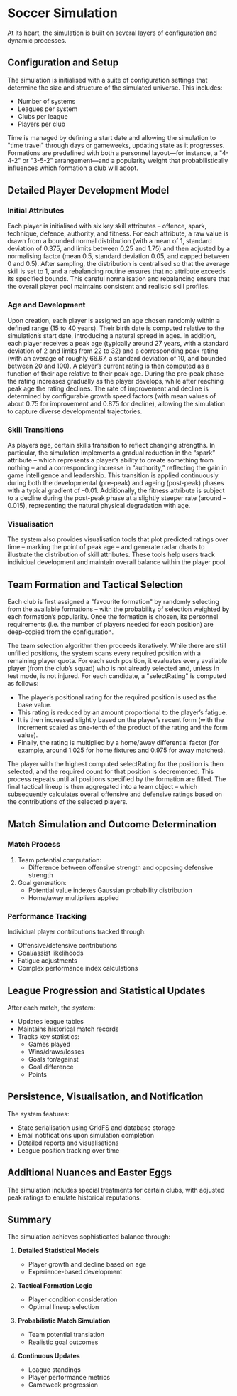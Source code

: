 # Soccer Simulation

At its heart, the simulation is built on several layers of configuration and dynamic processes.

## Configuration and Setup

The simulation is initialised with a suite of configuration settings that determine the size and structure of the simulated universe. This includes:

* Number of systems
* Leagues per system
* Clubs per league
* Players per club

Time is managed by defining a start date and allowing the simulation to "time travel" through days or gameweeks, updating state as it progresses. Formations are predefined with both a personnel layout—for instance, a "4-4-2" or "3-5-2" arrangement—and a popularity weight that probabilistically influences which formation a club will adopt.

## Detailed Player Development Model

### Initial Attributes

Each player is initialised with six key skill attributes – offence, spark, technique, defence, authority, and fitness. For each attribute, a raw value is drawn from a bounded normal distribution (with a mean of 1, standard deviation of 0.375, and limits between 0.25 and 1.75) and then adjusted by a normalising factor (mean 0.5, standard deviation 0.05, and capped between 0 and 0.5). After sampling, the distribution is centralised so that the average skill is set to 1, and a rebalancing routine ensures that no attribute exceeds its specified bounds. This careful normalisation and rebalancing ensure that the overall player pool maintains consistent and realistic skill profiles.

### Age and Development

Upon creation, each player is assigned an age chosen randomly within a defined range (15 to 40 years). Their birth date is computed relative to the simulation’s start date, introducing a natural spread in ages. In addition, each player receives a peak age (typically around 27 years, with a standard deviation of 2 and limits from 22 to 32) and a corresponding peak rating (with an average of roughly 66.67, a standard deviation of 10, and bounded between 20 and 100). A player’s current rating is then computed as a function of their age relative to their peak age. During the pre-peak phase the rating increases gradually as the player develops, while after reaching peak age the rating declines. The rate of improvement and decline is determined by configurable growth speed factors (with mean values of about 0.75 for improvement and 0.875 for decline), allowing the simulation to capture diverse developmental trajectories.

### Skill Transitions

As players age, certain skills transition to reflect changing strengths. In particular, the simulation implements a gradual reduction in the “spark” attribute – which represents a player’s ability to create something from nothing – and a corresponding increase in “authority,” reflecting the gain in game intelligence and leadership. This transition is applied continuously during both the developmental (pre-peak) and ageing (post-peak) phases with a typical gradient of –0.01. Additionally, the fitness attribute is subject to a decline during the post-peak phase at a slightly steeper rate (around –0.015), representing the natural physical degradation with age.

### Visualisation

The system also provides visualisation tools that plot predicted ratings over time – marking the point of peak age – and generate radar charts to illustrate the distribution of skill attributes. These tools help users track individual development and maintain overall balance within the player pool.

## Team Formation and Tactical Selection

Each club is first assigned a "favourite formation" by randomly selecting from the available formations – with the probability of selection weighted by each formation’s popularity. Once the formation is chosen, its personnel requirements (i.e. the number of players needed for each position) are deep‐copied from the configuration.

The team selection algorithm then proceeds iteratively. While there are still unfilled positions, the system scans every required position with a remaining player quota. For each such position, it evaluates every available player (from the club’s squad) who is not already selected and, unless in test mode, is not injured. For each candidate, a "selectRating" is computed as follows:

- The player’s positional rating for the required position is used as the base value.
- This rating is reduced by an amount proportional to the player’s fatigue.
- It is then increased slightly based on the player’s recent form (with the increment scaled as one-tenth of the product of the rating and the form value).
- Finally, the rating is multiplied by a home/away differential factor (for example, around 1.025 for home fixtures and 0.975 for away matches).

The player with the highest computed selectRating for the position is then selected, and the required count for that position is decremented. This process repeats until all positions specified by the formation are filled. The final tactical lineup is then aggregated into a team object – which subsequently calculates overall offensive and defensive ratings based on the contributions of the selected players.

## Match Simulation and Outcome Determination

### Match Process
1. Team potential computation:
   * Difference between offensive strength and opposing defensive strength
2. Goal generation:
   * Potential value indexes Gaussian probability distribution
   * Home/away multipliers applied

### Performance Tracking
Individual player contributions tracked through:
* Offensive/defensive contributions
* Goal/assist likelihoods
* Fatigue adjustments
* Complex performance index calculations

## League Progression and Statistical Updates

After each match, the system:
* Updates league tables
* Maintains historical match records
* Tracks key statistics:
  * Games played
  * Wins/draws/losses
  * Goals for/against
  * Goal difference
  * Points

## Persistence, Visualisation, and Notification

The system features:
* State serialisation using GridFS and database storage
* Email notifications upon simulation completion
* Detailed reports and visualisations
* League position tracking over time

## Additional Nuances and Easter Eggs

The simulation includes special treatments for certain clubs, with adjusted peak ratings to emulate historical reputations.

## Summary

The simulation achieves sophisticated balance through:

1. **Detailed Statistical Models**
   * Player growth and decline based on age
   * Experience-based development

2. **Tactical Formation Logic**
   * Player condition consideration
   * Optimal lineup selection

3. **Probabilistic Match Simulation**
   * Team potential translation
   * Realistic goal outcomes

4. **Continuous Updates**
   * League standings
   * Player performance metrics
   * Gameweek progression